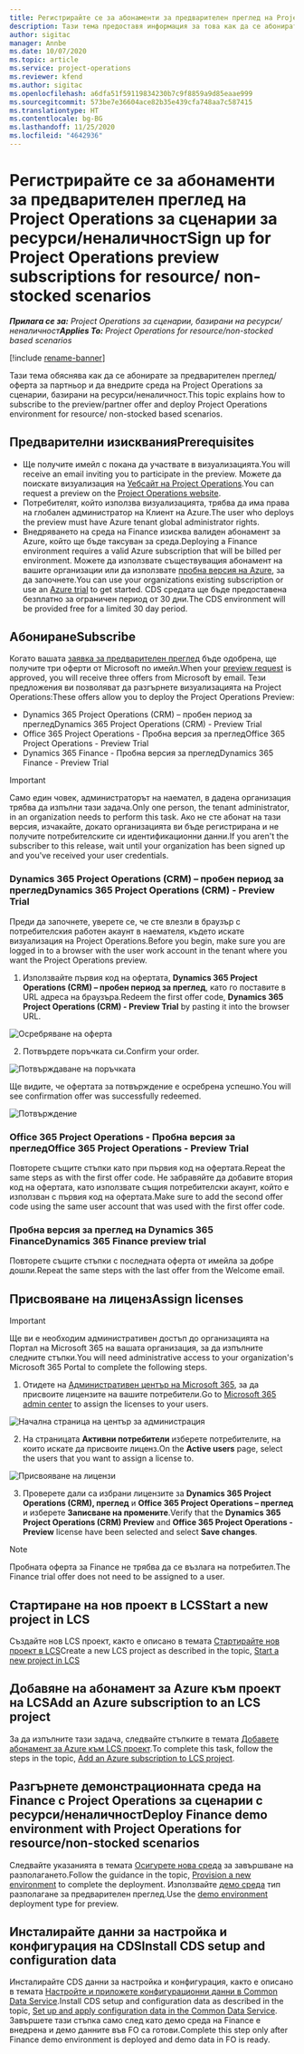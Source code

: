 ```yaml
---
title: Регистрирайте се за абонаменти за предварителен преглед на Project Operations за сценарии за ресурси/неналичност
description: Тази тема предоставя информация за това как да се абонирате и да внедрите Project Operations за сценарии, базирани на ресурс/неналичност.
author: sigitac
manager: Annbe
ms.date: 10/07/2020
ms.topic: article
ms.service: project-operations
ms.reviewer: kfend
ms.author: sigitac
ms.openlocfilehash: a6dfa51f59119834230b7c9f8859a9d85eaae999
ms.sourcegitcommit: 573be7e36604ace82b35e439cfa748aa7c587415
ms.translationtype: HT
ms.contentlocale: bg-BG
ms.lasthandoff: 11/25/2020
ms.locfileid: "4642936"
---
```

# <a name="sign-up-for-project-operations-preview-subscriptions-for-resource-non-stocked-scenarios"></a><span data-ttu-id="4918a-103">Регистрирайте се за абонаменти за предварителен преглед на Project Operations за сценарии за ресурси/неналичност</span><span class="sxs-lookup"><span data-stu-id="4918a-103">Sign up for Project Operations preview subscriptions for resource/ non-stocked scenarios</span></span>

<span data-ttu-id="4918a-104">_**Прилага се за:** Project Operations за сценарии, базирани на ресурси/неналичност_</span><span class="sxs-lookup"><span data-stu-id="4918a-104">_**Applies To:** Project Operations for resource/non-stocked based scenarios_</span></span>

[!include [rename-banner](~/includes/cc-data-platform-banner.md)]

<span data-ttu-id="4918a-105">Тази тема обяснява как да се абонирате за предварителен преглед/оферта за партньор и да внедрите среда на Project Operations за сценарии, базирани на ресурси/неналичност.</span><span class="sxs-lookup"><span data-stu-id="4918a-105">This topic explains how to subscribe to the preview/partner offer and deploy Project Operations environment for resource/ non-stocked based scenarios.</span></span>

## <a name="prerequisites"></a><span data-ttu-id="4918a-106">Предварителни изисквания</span><span class="sxs-lookup"><span data-stu-id="4918a-106">Prerequisites</span></span>

- <span data-ttu-id="4918a-107">Ще получите имейл с покана да участвате в визуализацията.</span><span class="sxs-lookup"><span data-stu-id="4918a-107">You will receive an email inviting you to participate in the preview.</span></span> <span data-ttu-id="4918a-108">Можете да поискате визуализация на [Уебсайт на Project Operations](https://dynamics.microsoft.com/en-us/project-operations/overview/).</span><span class="sxs-lookup"><span data-stu-id="4918a-108">You can request a preview on the [Project Operations website](https://dynamics.microsoft.com/en-us/project-operations/overview/).</span></span>
- <span data-ttu-id="4918a-109">Потребителят, който използва визуализацията, трябва да има права на глобален администратор на Клиент на Azure.</span><span class="sxs-lookup"><span data-stu-id="4918a-109">The user who deploys the preview must have Azure tenant global administrator rights.</span></span>
- <span data-ttu-id="4918a-110">Внедряването на среда на Finance изисква валиден абонамент за Azure, който ще бъде таксуван за среда.</span><span class="sxs-lookup"><span data-stu-id="4918a-110">Deploying a Finance environment requires a valid Azure subscription that will be billed per environment.</span></span> <span data-ttu-id="4918a-111">Можете да използвате съществуващия абонамент на вашите организации или да използвате [пробна версия на Azure](https://azure.microsoft.com/en-us/free/), за да започнете.</span><span class="sxs-lookup"><span data-stu-id="4918a-111">You can use your organizations existing subscription or use an [Azure trial](https://azure.microsoft.com/en-us/free/) to get started.</span></span> <span data-ttu-id="4918a-112">CDS средата ще бъде предоставена безплатно за ограничен период от 30 дни.</span><span class="sxs-lookup"><span data-stu-id="4918a-112">The CDS environment will be provided free for a limited 30 day period.</span></span>

## <a name="subscribe"></a><span data-ttu-id="4918a-113">Абониране</span><span class="sxs-lookup"><span data-stu-id="4918a-113">Subscribe</span></span>

<span data-ttu-id="4918a-114">Когато вашата [заявка за предварителен преглед](https://forms.office.com/FormsPro/Pages/ResponsePage.aspx?id=v4j5cvGGr0GRqy180BHbR56j8lZs0FdAvwT75_WNFyxUMkRDV1NYQU5TNjE2VjhKOVBUNVg2R0s1NC4u) бъде одобрена, ще получите три оферти от Microsoft по имейл.</span><span class="sxs-lookup"><span data-stu-id="4918a-114">When your [preview request](https://forms.office.com/FormsPro/Pages/ResponsePage.aspx?id=v4j5cvGGr0GRqy180BHbR56j8lZs0FdAvwT75_WNFyxUMkRDV1NYQU5TNjE2VjhKOVBUNVg2R0s1NC4u) is approved, you will receive three offers from Microsoft by email.</span></span> <span data-ttu-id="4918a-115">Тези предложения ви позволяват да разгърнете визуализацията на Project Operations:</span><span class="sxs-lookup"><span data-stu-id="4918a-115">These offers allow you to deploy the Project Operations Preview:</span></span>

- <span data-ttu-id="4918a-116">Dynamics 365 Project Operations (CRM) – пробен период за преглед</span><span class="sxs-lookup"><span data-stu-id="4918a-116">Dynamics 365 Project Operations (CRM) - Preview Trial</span></span>
- <span data-ttu-id="4918a-117">Office 365 Project Operations - Пробна версия за преглед</span><span class="sxs-lookup"><span data-stu-id="4918a-117">Office 365 Project Operations - Preview Trial</span></span>
- <span data-ttu-id="4918a-118">Dynamics 365 Finance - Пробна версия за преглед</span><span class="sxs-lookup"><span data-stu-id="4918a-118">Dynamics 365 Finance - Preview Trial</span></span>

> [!IMPORTANT]
> <span data-ttu-id="4918a-119">Само един човек, администраторът на наемател, в дадена организация трябва да изпълни тази задача.</span><span class="sxs-lookup"><span data-stu-id="4918a-119">Only one person, the tenant administrator, in an organization needs to perform this task.</span></span> <span data-ttu-id="4918a-120">Ако не сте абонат на тази версия, изчакайте, докато организацията ви бъде регистрирана и не получите потребителските си идентификационни данни.</span><span class="sxs-lookup"><span data-stu-id="4918a-120">If you aren't the subscriber to this release, wait until your organization has been signed up and you've received your user credentials.</span></span>

### <a name="dynamics-365-project-operations-crm---preview-trial"></a><span data-ttu-id="4918a-121">Dynamics 365 Project Operations (CRM) – пробен период за преглед</span><span class="sxs-lookup"><span data-stu-id="4918a-121">Dynamics 365 Project Operations (CRM) - Preview Trial</span></span> 

<span data-ttu-id="4918a-122">Преди да започнете, уверете се, че сте влезли в браузър с потребителския работен акаунт в наемателя, където искате визуализация на Project Operations.</span><span class="sxs-lookup"><span data-stu-id="4918a-122">Before you begin, make sure you are logged in to a browser with the user work account in the tenant where you want the Project Operations preview.</span></span>

1. <span data-ttu-id="4918a-123">Използвайте първия код на офертата, **Dynamics 365 Project Operations (CRM) – пробен период за преглед**, като го поставите в URL адреса на браузъра.</span><span class="sxs-lookup"><span data-stu-id="4918a-123">Redeem the first offer code, **Dynamics 365 Project Operations (CRM) - Preview Trial** by pasting it into the browser URL.</span></span>

![Осребряване на оферта](./media/16RedeemFirstOfferNew.png)

2. <span data-ttu-id="4918a-125">Потвърдете поръчката си.</span><span class="sxs-lookup"><span data-stu-id="4918a-125">Confirm your order.</span></span>

![Потвърждаване на поръчката](./media/17ConfirmOrderNew.png)

<span data-ttu-id="4918a-127">Ще видите, че офертата за потвърждение е осребрена успешно.</span><span class="sxs-lookup"><span data-stu-id="4918a-127">You will see confirmation offer was successfully redeemed.</span></span>

![Потвърждение](./media/18OrderConfirmationNew.png)

### <a name="office-365-project-operations---preview-trial"></a><span data-ttu-id="4918a-129">Office 365 Project Operations - Пробна версия за преглед</span><span class="sxs-lookup"><span data-stu-id="4918a-129">Office 365 Project Operations - Preview Trial</span></span>

<span data-ttu-id="4918a-130">Повторете същите стъпки като при първия код на офертата.</span><span class="sxs-lookup"><span data-stu-id="4918a-130">Repeat the same steps as with the first offer code.</span></span> <span data-ttu-id="4918a-131">Не забравяйте да добавите втория код на офертата, като използвате същия потребителски акаунт, който е използван с първия код на офертата.</span><span class="sxs-lookup"><span data-stu-id="4918a-131">Make sure to add the second offer code using the same user account that was used with the first offer code.</span></span>

### <a name="dynamics-365-finance-preview-trial"></a><span data-ttu-id="4918a-132">Пробна версия за преглед на Dynamics 365 Finance</span><span class="sxs-lookup"><span data-stu-id="4918a-132">Dynamics 365 Finance preview trial</span></span>

<span data-ttu-id="4918a-133">Повторете същите стъпки с последната оферта от имейла за добре дошли.</span><span class="sxs-lookup"><span data-stu-id="4918a-133">Repeat the same steps with the last offer from the Welcome email.</span></span>

## <a name="assign-licenses"></a><span data-ttu-id="4918a-134">Присвояване на лиценз</span><span class="sxs-lookup"><span data-stu-id="4918a-134">Assign licenses</span></span>

> [!IMPORTANT]
> <span data-ttu-id="4918a-135">Ще ви е необходим административен достъп до организацията на Портал на Microsoft 365 на вашата организация, за да изпълните следните стъпки.</span><span class="sxs-lookup"><span data-stu-id="4918a-135">You will need administrative access to your organization's Microsoft 365 Portal to complete the following steps.</span></span>

1. <span data-ttu-id="4918a-136">Отидете на [Административен център на Microsoft 365](https://portal.office.com/), за да присвоите лицензите на вашите потребители.</span><span class="sxs-lookup"><span data-stu-id="4918a-136">Go to [Microsoft 365 admin center](https://portal.office.com/) to assign the licenses to your users.</span></span>

![Начална страница на център за администрация](./media/14AdminPortal.png)

2. <span data-ttu-id="4918a-138">На страницата **Активни потребители** изберете потребителите, на които искате да присвоите лиценз.</span><span class="sxs-lookup"><span data-stu-id="4918a-138">On the **Active users** page, select the users that you want to assign a license to.</span></span>

![Присвояване на лицензи](./media/15AssignLicenses.png)

3. <span data-ttu-id="4918a-140">Проверете дали са избрани лицензите за **Dynamics 365 Project Operations (CRM), преглед** и **Office 365 Project Operations – преглед** и изберете **Записване на промените**.</span><span class="sxs-lookup"><span data-stu-id="4918a-140">Verify that the **Dynamics 365 Project Operations (CRM) Preview** and **Office 365 Project Operations - Preview** license have been selected and select **Save changes**.</span></span>

> [!NOTE]
> <span data-ttu-id="4918a-141">Пробната оферта за Finance не трябва да се възлага на потребител.</span><span class="sxs-lookup"><span data-stu-id="4918a-141">The Finance trial offer does not need to be assigned to a user.</span></span>

## <a name="start-a-new-project-in-lcs"></a><span data-ttu-id="4918a-142">Стартиране на нов проект в LCS</span><span class="sxs-lookup"><span data-stu-id="4918a-142">Start a new project in LCS</span></span>

<span data-ttu-id="4918a-143">Създайте нов LCS проект, както е описано в темата [Стартирайте нов проект в LCS](create-lcs-project.md)</span><span class="sxs-lookup"><span data-stu-id="4918a-143">Create a new LCS project as described in the topic, [Start a new project in LCS](create-lcs-project.md)</span></span>

## <a name="add-an-azure-subscription-to-an-lcs-project"></a><span data-ttu-id="4918a-144">Добавяне на абонамент за Azure към проект на LCS</span><span class="sxs-lookup"><span data-stu-id="4918a-144">Add an Azure subscription to an LCS project</span></span>

<span data-ttu-id="4918a-145">За да изпълните тази задача, следвайте стъпките в темата [Добавете абонамент за Azure към LCS проект](resource-add-azure-subscription-lcs-project.md).</span><span class="sxs-lookup"><span data-stu-id="4918a-145">To complete this task, follow the steps in the topic, [Add an Azure subscription to LCS project](resource-add-azure-subscription-lcs-project.md).</span></span>

## <a name="deploy-finance-demo-environment-with-project-operations-for-resourcenon-stocked-scenarios"></a><span data-ttu-id="4918a-146">Разгърнете демонстрационната среда на Finance с Project Operations за сценарии с ресурси/неналичност</span><span class="sxs-lookup"><span data-stu-id="4918a-146">Deploy Finance demo environment with Project Operations for resource/non-stocked scenarios</span></span>

<span data-ttu-id="4918a-147">Следвайте указанията в темата [Осигурете нова среда](resource-provision-new-environment.md) за завършване на разполагането.</span><span class="sxs-lookup"><span data-stu-id="4918a-147">Follow the guidance in the topic, [Provision a new environment](resource-provision-new-environment.md) to complete the deployment.</span></span> <span data-ttu-id="4918a-148">Използвайте [демо среда](https://docs.microsoft.com/dynamics365/fin-ops-core/dev-itpro/deployment/deploy-demo-environment) тип разполагане за предварителен преглед.</span><span class="sxs-lookup"><span data-stu-id="4918a-148">Use the [demo environment](https://docs.microsoft.com/dynamics365/fin-ops-core/dev-itpro/deployment/deploy-demo-environment) deployment type for preview.</span></span> 

## <a name="install-cds-setup-and-configuration-data"></a><span data-ttu-id="4918a-149">Инсталирайте данни за настройка и конфигурация на CDS</span><span class="sxs-lookup"><span data-stu-id="4918a-149">Install CDS setup and configuration data</span></span>

<span data-ttu-id="4918a-150">Инсталирайте CDS данни за настройка и конфигурация, както е описано в темата [Настройте и приложете конфигурационни данни в Common Data Service](resource-apply-pro-setup-config-data.md).</span><span class="sxs-lookup"><span data-stu-id="4918a-150">Install CDS setup and configuration data as described in the topic, [Set up and apply configuration data in the Common Data Service](resource-apply-pro-setup-config-data.md).</span></span>
<span data-ttu-id="4918a-151">Завършете тази стъпка само след като демо среда на Finance е внедрена и демо данните във FO са готови.</span><span class="sxs-lookup"><span data-stu-id="4918a-151">Complete this step only after Finance demo environment is deployed and demo data in FO is ready.</span></span>
